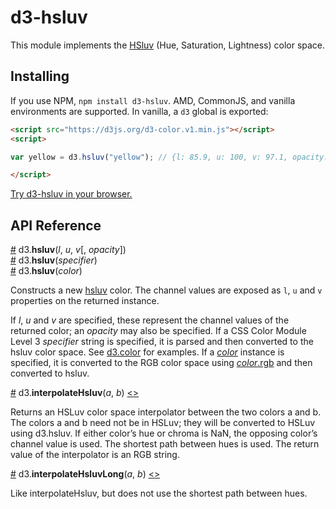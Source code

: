 # d3-hsluv

This module implements the [HSluv](http://www.hsluv.org/) (Hue, Saturation, Lightness) color space.


## Installing

If you use NPM, `npm install d3-hsluv`. AMD, CommonJS, and vanilla environments are supported. In vanilla, a `d3` global is exported:

```html
<script src="https://d3js.org/d3-color.v1.min.js"></script>
<script>

var yellow = d3.hsluv("yellow"); // {l: 85.9, u: 100, v: 97.1, opacity: 1}

</script>
```

[Try d3-hsluv in your browser.](https://tonicdev.com/npm/d3-hsluv)

## API Reference

<a name="hsluv" href="#hsluv">#</a> d3.<b>hsluv</b>(<i>l</i>, <i>u</i>, <i>v</i>[, <i>opacity</i>])<br>
<a href="#hsluv">#</a> d3.<b>hsluv</b>(<i>specifier</i>)<br>
<a href="#hsluv">#</a> d3.<b>hsluv</b>(<i>color</i>)<br>

Constructs a new [hsluv](http://www.hsluv.org/) color. The channel values are exposed as `l`, `u` and `v` properties on the returned instance.

If *l*, *u* and *v* are specified, these represent the channel values of the returned color; an *opacity* may also be specified. If a CSS Color Module Level 3 *specifier* string is specified, it is parsed and then converted to the hsluv color space. See [d3.color](https://github.com/d3/d3-color#color) for examples. If a [*color*](https://github.com/d3/d3-color#color) instance is specified, it is converted to the RGB color space using [*color*.rgb](https://github.com/d3/d3-color#color_rgb) and then converted to hsluv.

<a href="#interpolateHsluv">#</a> d3.<b>interpolateHsluv</b>(<i>a</i>, <i>b</i>) [<>](https://github.com/d3/d3-hsluv/blob/master/src/interpolateHsluv.js "Source")<br>

Returns an HSLuv color space interpolator between the two colors a and b. The colors a and b need not be in HSLuv; they will be converted to HSLuv using d3.hsluv. If either color’s hue or chroma is NaN, the opposing color’s channel value is used. The shortest path between hues is used. The return value of the interpolator is an RGB string.

<a href="#interpolateHsluvLong">#</a> d3.<b>interpolateHsluvLong</b>(<i>a</i>, <i>b</i>) [<>](https://github.com/d3/d3-hsluv/blob/master/src/interpolateHsluv.js "Source")<br>

Like interpolateHsluv, but does not use the shortest path between hues.
